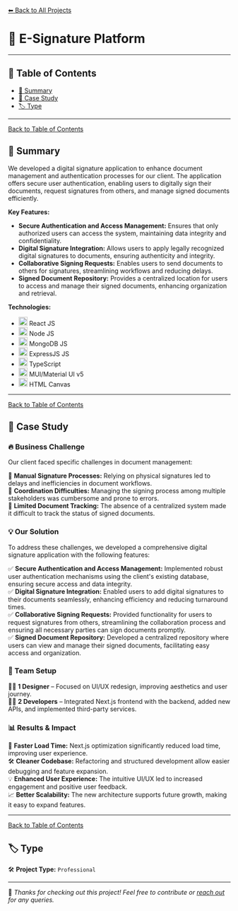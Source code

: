 [⬅ Back to All Projects](../README.md#my-work)

# 📌 E-Signature Platform

---

## 📖 Table of Contents  

- [📖 Summary](#-summary)  
- [📑 Case Study](#-case-study)  
- [🏷 Type](#-type)  

---
[Back to Table of Contents](#-table-of-contents)
## 📖 Summary  

We developed a digital signature application to enhance document management and authentication processes for our client. The application offers secure user authentication, enabling users to digitally sign their documents, request signatures from others, and manage signed documents efficiently.

**Key Features:**
- **Secure Authentication and Access Management:** Ensures that only authorized users can access the system, maintaining data integrity and confidentiality.
- **Digital Signature Integration:** Allows users to apply legally recognized digital signatures to documents, ensuring authenticity and integrity.
- **Collaborative Signing Requests:** Enables users to send documents to others for signatures, streamlining workflows and reducing delays.
- **Signed Document Repository:** Provides a centralized location for users to access and manage their signed documents, enhancing organization and retrieval.

**Technologies:** 
- <img src="https://encrypted-tbn0.gstatic.com/images?q=tbn:ANd9GcSlGmKtrnxElpqw3AExKXPWWBulcwjlvDJa1Q&s" width="20px"> React JS
- <img src="https://w1.pngwing.com/pngs/885/534/png-transparent-green-grass-nodejs-javascript-react-mean-angularjs-logo-symbol-thumbnail.png" width="20px"> Node JS
- <img src="https://cdn.worldvectorlogo.com/logos/mongodb-icon-1-1.svg" width="20px"> MongoDB JS
- <img src="https://encrypted-tbn0.gstatic.com/images?q=tbn:ANd9GcR2_RY4COV565Nju7b4ZI5tsPkJQT1imxdFXg&s" width="20px"> ExpressJS JS
- <img src="https://upload.wikimedia.org/wikipedia/commons/thumb/4/4c/Typescript_logo_2020.svg/768px-Typescript_logo_2020.svg.png" width="20px"> TypeScript
- <img src="https://encrypted-tbn0.gstatic.com/images?q=tbn:ANd9GcT5eWKWtRacZBDc33NENsW-OdRQ9BNMgMOalg&s" width="20px"> MUI/Material UI v5
- <img src="https://encrypted-tbn0.gstatic.com/images?q=tbn:ANd9GcTGw7prTVLyD2FecjiAJA4DRzBgcQK6JwJlMg&s" width="20px"> HTML Canvas

---
[Back to Table of Contents](#-table-of-contents)
## 📑 Case Study 

### 🔥 Business Challenge  

Our client faced specific challenges in document management:  

🎯 **Manual Signature Processes:** Relying on physical signatures led to delays and inefficiencies in document workflows.    
🎯 **Coordination Difficulties:** Managing the signing process among multiple stakeholders was cumbersome and prone to errors.  
🎯 **Limited Document Tracking:** The absence of a centralized system made it difficult to track the status of signed documents.  

### 💡 Our Solution  

To address these challenges, we developed a comprehensive digital signature application with the following features:  

✅ **Secure Authentication and Access Management:** Implemented robust user authentication mechanisms using the client's existing database, ensuring secure access and data integrity.  <br>
✅ **Digital Signature Integration:** Enabled users to add digital signatures to their documents seamlessly, enhancing efficiency and reducing turnaround times.<br>
✅ **Collaborative Signing Requests:** Provided functionality for users to request signatures from others, streamlining the collaboration process and ensuring all necessary parties can sign documents promptly.<br>
✅ **Signed Document Repository:** Developed a centralized repository where users can view and manage their signed documents, facilitating easy access and organization. <br>

### 👥 Team Setup  

👨‍🎨 **1 Designer** – Focused on UI/UX redesign, improving aesthetics and user journey.  
👨‍💻 **2 Developers** – Integrated Next.js frontend with the backend, added new APIs, and implemented third-party services.  

### 📊 Results & Impact  

🚀 **Faster Load Time:** Next.js optimization significantly reduced load time, improving user experience.  
🛠 **Cleaner Codebase:** Refactoring and structured development allow easier debugging and feature expansion.  
💡 **Enhanced User Experience:** The intuitive UI/UX led to increased engagement and positive user feedback.  
📈 **Better Scalability:** The new architecture supports future growth, making it easy to expand features.  

---
[Back to Table of Contents](#-table-of-contents)
## 🏷 Type  

🛠 **Project Type:** `Professional` 

---

🚀 *Thanks for checking out this project! Feel free to contribute or [reach out](mailto:bhatti.asad99@gmail.com) for any queries.*  
```
